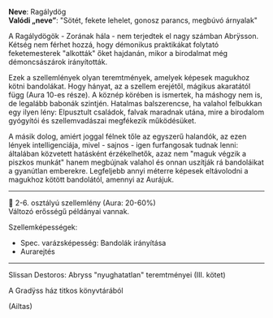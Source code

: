 **Neve**: Ragálydög\
**Valódi „neve”**: "Sötét, fekete lehelet, gonosz parancs, megbúvó árnyalak"

A Ragálydögök - Zorának hála - nem terjedtek el nagy számban Abrÿsson. Kétség nem férhet hozzá, hogy démonikus praktikákat folytató feketemesterek "alkották" őket hajdanán, mikor a birodalmat még démoncsászárok irányították.

Ezek a szellemlények olyan teremtmények, amelyek képesek magukhoz kötni bandolákat. Hogy hányat, az a szellem erejétől, mágikus akaratától függ (Aura 10-es része). A köznép körében is ismertek, ha máshogy nem is, de legalább babonák szintjén. Hatalmas balszerencse, ha valahol felbukkan egy ilyen lény: Elpusztult családok, falvak maradnak utána, mire a birodalom gyógyítói és szellemvadászai megfékezik működésüket.

A másik dolog, amiért joggal félnek tőle az egyszerű halandók, az ezen lények intelligenciája, mivel - sajnos - igen furfangosak tudnak lenni: általában közvetett hatásként érzékelhetők, azaz nem "maguk végzik a piszkos munkát" hanem megbújnak valahol és onnan uszítják rá bandoláikat a gyanútlan emberekre. Legfeljebb annyi méterre képesek eltávolodni a magukhoz kötött bandolától, amennyi az Aurájuk.

---

👻 2-6. osztályú szellemlény (Aura: 20-60%)\
Változó erősségű példányai vannak.

Szellemképességek:
- Spec. varázsképesség: Bandolák irányítása
- Aurarejtés

---

Slissan Destoros: Abryss "nyughatatlan" teremtményei (III. kötet)

A Gradÿss ház titkos könyvtárából

(Ailtas)
